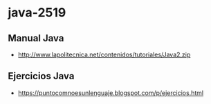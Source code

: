 # java-2519

## Manual Java

* http://www.lapolitecnica.net/contenidos/tutoriales/Java2.zip

## Ejercicios Java

* https://puntocomnoesunlenguaje.blogspot.com/p/ejercicios.html
  
